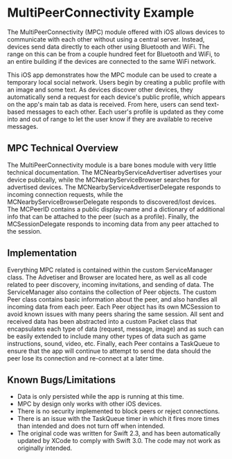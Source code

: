 # MultiPeerConnectivity Example

The MultiPeerConnectivity (MPC) module offered with iOS allows devices to communicate with each other without using a central server. Instead, devices send data directly to each other using Bluetooth and WiFi. The range on this can be from a couple hundred feet for Bluetooth and WiFi, to an entire building if the devices are connected to the same WiFi network. 

This iOS app demonstrates how the MPC module can be used to create a temporary local social network. Users begin by creating a public profile with an image and some text. As devices discover other devices, they automatically send a request for each device's public profile, which appears on the app's main tab as data is received. From here, users can send text-based messages to each other. Each user's profile is updated as they come into and out of range to let the user know if they are available to receive messages.

## MPC Technical Overview

The MultiPeerConnectivity module is a bare bones module with very little technical documentation. The MCNearbyServiceAdvertiser advertises your device publically, while the MCNearbyServiceBrowser searches for advertised devices. The MCNearbyServiceAdvertiserDelegate responds to incoming connection requests, while the MCNearbyServiceBrowserDelegate responds to discovered/lost devices. The MCPeerID contains a public display-name and a dictionary of additional info that can be attached to the peer (such as a profile). Finally, the MCSessionDelegate responds to incoming data from any peer attached to the session.

## Implementation

Everything MPC related is contained within the custom ServiceManager class. The Advetiser and Browser are located here, as well as all code related to peer discovery, incoming invitations, and sending of data. The ServiceManager also contains the collection of Peer objects. The custom Peer class contains basic information about the peer, and also handles all incoming data from each peer. Each Peer object has its own MCSession to avoid known issues with many peers sharing the same session. All sent and received data has been abstracted into a custom Packet class that encapsulates each type of data (request, message, image) and as such can be easily extended to include many other types of data such as game instructions, sound, video, etc. Finally, each Peer contains a TaskQueue to ensure that the app will continue to attempt to send the data should the peer lose its connection and re-connect at a later time.

## Known Bugs/Limitations

* Data is only persisted while the app is running at this time. 
* MPC by design only works with other iOS devices.
* There is no security implemented to block peers or reject connections.
* There is an issue with the TaskQueue timer in which it fires more times than intended and does not turn off when intended.
* The original code was written for Swift 2.3, and has been automatically updated by XCode to comply with Swift 3.0. The code may not work as originally intended.
